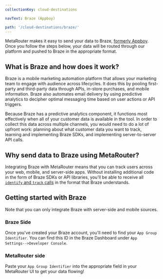 ```yaml
---
collectionKey: cloud-destinations

navText: Braze (Appboy)

path: '/cloud-destinations/braze/'
---
```


MetaRouter makes it easy to send your data to Braze, [formerly Appboy](https://www.braze.com/documentation/braze_faqs/?utm_campaign=2017-Braze-Launch&utm_medium=Appboy-Dashboard&utm_source=Dashboard-Email). Once you follow the steps below, your data will be routed through our platform and pushed to Braze in the appropriate format.

## What is Braze and how does it work?

Braze is a mobile marketing automation platform that allows your marketing team to engage with audience across lifecycles. It does this by pooling first-party and third-party data through APIs, in-store purchases, and mobile information. Braze also automates email delivery by using predictive analytics to decipher optimal messaging time based on user actions or API triggers.

Because Braze has a predictive analytics component, it functions most effectively when all of your customer data is available in the tool. In order to collect this data across multiple channels, you would need to do a lot of upfront work: planning about what customer data you want to track, learning and implementing Braze SDKs, and implementing server-to-server API calls.

## Why send data to Braze using MetaRouter?

Integrating Braze with MetaRouter means that you can track users across your web, mobile, and server-side apps. Without installing additional code in the form of Braze SDKs or API libraries, you'll be able to receive all [`identify` and `track` calls](,,/calls.html) in the format that Braze understands.

## Getting started with Braze

Note that you can only integrate Braze with server-side and mobile sources.

### Braze Side

Once you've created your Braze account, you'll need to find your `App Group Identifier`. You can find this ID in the Braze Dashboard under `App Settings-->Developer Console`.

### MetaRouter side

Paste your `App Group Identifier` into the appropriate field in your MetaRouter UI to get your data flowing!

